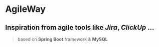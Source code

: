 # AgileWay
## Inspiration from agile tools like ***Jira***, ***ClickUp*** ...

> based on **Spring Boot** framework & **MySQL**
